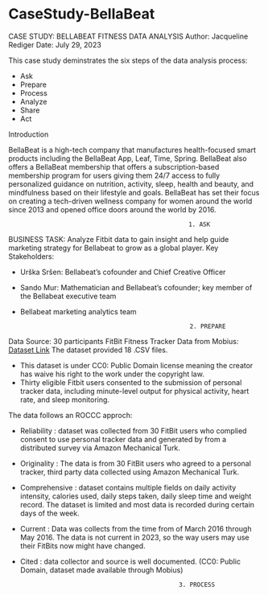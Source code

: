 # CaseStudy-BellaBeat
CASE STUDY: BELLABEAT FITNESS DATA ANALYSIS 
Author: Jacqueline Rediger
Date: July 29, 2023

This case study deminstrates the six steps of the data analysis process:
* Ask
* Prepare
* Process
* Analyze
* Share
* Act


Introduction 

BellaBeat is a high-tech company that manufactures health-focused smart products including the BellaBeat App, Leaf, Time, Spring. BellaBeat also offers a BellaBeat membership that offers a subscription-based membership program for users giving them 24/7 access to fully personalized guidance on nutrition, activity, sleep, health
and beauty, and mindfulness based on their lifestyle and goals.
BellaBeat has set their focus on creating a tech-driven wellness company for women around the world since 2013 and opened office doors around the world by 2016.


                                                      1. ASK


BUSINESS TASK: Analyze Fitbit data to gain insight and help guide marketing strategy for Bellabeat to grow as a global player.
Key Stakeholders: 
* Urška Sršen: Bellabeat’s cofounder and Chief Creative Officer
* Sando Mur: Mathematician and Bellabeat’s cofounder; key member of the Bellabeat executive team
* Bellabeat marketing analytics team



                                                     2. PREPARE


Data Source: 30 participants FitBit Fitness Tracker Data from Mobius: [Dataset Link](https://www.kaggle.com/arashnic/fitbit)
The dataset provided 18 .CSV files. 
* This dataset is under CC0: Public Domain license meaning the creator has waive his right to the work under the copyright law.
* Thirty eligible Fitbit users consented to the submission of personal
tracker data, including minute-level output for physical activity, heart rate, and sleep monitoring.


The data follows an ROCCC approch:

* Reliability : dataset was collected from 30 FitBit users who complied consent to use personal tracker data and generated by from a distributed survey via Amazon Mechanical Turk. 
* Originality : The data is from 30 FitBit users who agreed to a personal tracker, third party data collected using Amazon Mechanical Turk.
* Comprehensive : dataset contains multiple fields on daily activity intensity, calories used, daily steps taken, daily sleep time and weight record. The dataset is limited and most data is recorded during certain days of the week.
* Current : Data was collects from the time from of March 2016 through May 2016. The data is not current in 2023, so the way users may use their FitBits now might have changed.
* Cited : data collector and source is well documented.  (CC0: Public Domain, dataset made available through Mobius)

                                                  3. PROCESS

  


